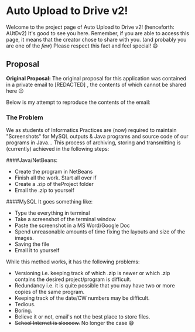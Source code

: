 
Auto Upload to Drive v2!
=================


Welcome to the project page of Auto Upload to Drive v2! (henceforth: AUtDv2) 
It's good to see you here. Remember, if you are able to access this page, 
it means that the creator chose to share with you. (and probably you are one of 
the *few*) Please respect this fact and feel special! :smile:


Proposal
-------------
**Original Proposal:** The original proposal for this application was contained
in a private email to [REDACTED] , the contents of which cannot be shared here 
:wink:

Below is my attempt to reproduce the contents of the email:

### The Problem
We as students of Informatics Practices are (now) required to maintain 
"Screenshots" for MySQL outputs & Java programs and source code of our programs 
in Java...
This process of archiving, storing and transmitting is (currently) achieved in 
the following steps:

####Java/NetBeans:

 - Create the program in NetBeans 
 - Finish all the work. Start all over if
 - Create a .zip of theProject folder 
 - Email the .zip to yourself 
 
####MySQL 
It goes something like: 

- Type the everything in terminal
-  Take a screenshot of the terminal
   window 
- Paste the screenshot in a MS Word/Google Doc
- Spend unreasonable amounts of time fixing the layouts and size of the
   images. 
- Saving the file 
- Email it to yourself

While this method works, it has the following problems:

- Versioning i.e. keeping track of which .zip is newer or which .zip contains 
the desired project/program is difficult.
- Redundancy i.e. it is quite possible that you may have two or more copies of 
the same program.
- Keeping track of the date/CW numbers may be difficult.
- Tedious.
- Boring. 
- Believe it or not, email's not the best place to store files.
- ~~School Internet is sloooow.~~ No longer the case :sweat_smile:
